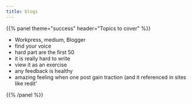 ```yaml
---
title: blogs
---
```



{{% panel theme="success" header="Topics to cover" %}}

 - Workpress, medium, Blogger
 - find your voice
 - hard part are the first 50
 - it is really hard to write
 - view it as an exercise
 - any feedback is healthy
 - amazing feeling when one post gain traction (and it referenced in sites like redit'

{{% /panel %}}